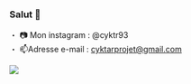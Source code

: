 ### Salut 👋

・ 📷 Mon instagram : @cyktr93
<br>
・ 📫Adresse e-mail : cyktarprojet@gmail.com

<img src="https://github-readme-stats.vercel.app/api?username=hyakm&&show_icons=true&title_color=ffffff&icon_color=bb2acf&text_color=daf7dc&bg_color=191919">

